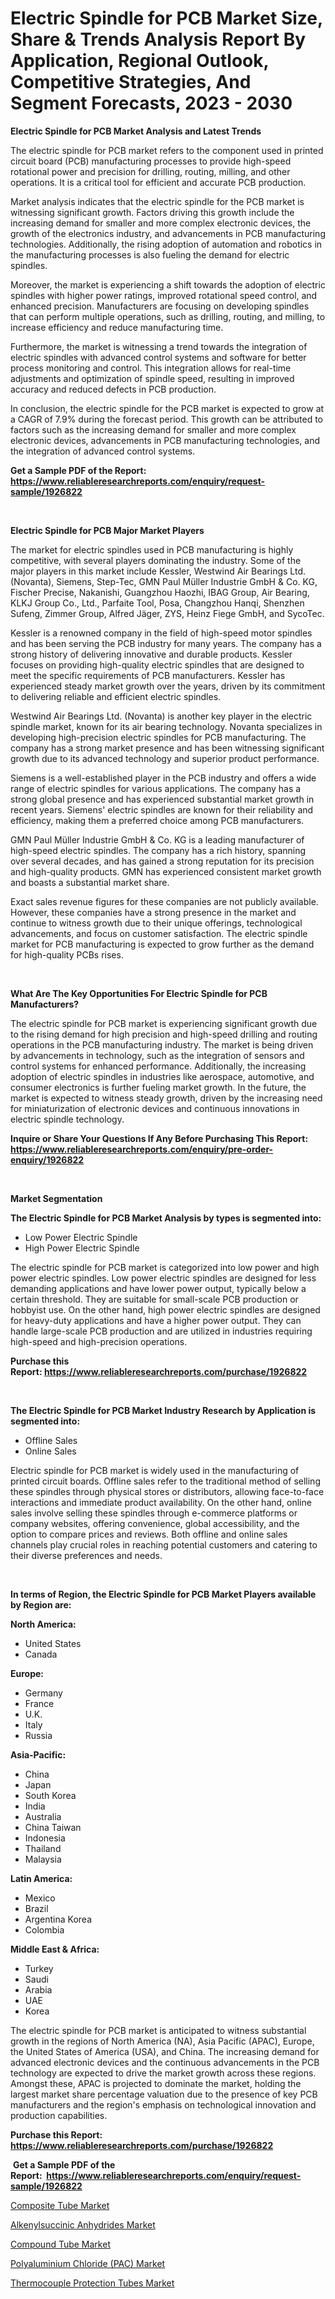 <p><h1>Electric Spindle for PCB Market Size, Share & Trends Analysis Report By Application, Regional Outlook, Competitive Strategies, And Segment Forecasts, 2023 - 2030</h1></p><p><strong>Electric Spindle for PCB Market Analysis and Latest Trends</strong></p>
<p><p>The electric spindle for PCB market refers to the component used in printed circuit board (PCB) manufacturing processes to provide high-speed rotational power and precision for drilling, routing, milling, and other operations. It is a critical tool for efficient and accurate PCB production.</p><p>Market analysis indicates that the electric spindle for the PCB market is witnessing significant growth. Factors driving this growth include the increasing demand for smaller and more complex electronic devices, the growth of the electronics industry, and advancements in PCB manufacturing technologies. Additionally, the rising adoption of automation and robotics in the manufacturing processes is also fueling the demand for electric spindles.</p><p>Moreover, the market is experiencing a shift towards the adoption of electric spindles with higher power ratings, improved rotational speed control, and enhanced precision. Manufacturers are focusing on developing spindles that can perform multiple operations, such as drilling, routing, and milling, to increase efficiency and reduce manufacturing time.</p><p>Furthermore, the market is witnessing a trend towards the integration of electric spindles with advanced control systems and software for better process monitoring and control. This integration allows for real-time adjustments and optimization of spindle speed, resulting in improved accuracy and reduced defects in PCB production.</p><p>In conclusion, the electric spindle for the PCB market is expected to grow at a CAGR of 7.9% during the forecast period. This growth can be attributed to factors such as the increasing demand for smaller and more complex electronic devices, advancements in PCB manufacturing technologies, and the integration of advanced control systems.</p></p>
<p><strong>Get a Sample PDF of the Report:&nbsp; <a href="https://www.reliableresearchreports.com/enquiry/request-sample/1926822">https://www.reliableresearchreports.com/enquiry/request-sample/1926822</a></strong></p>
<p>&nbsp;</p>
<p><strong>Electric Spindle for PCB Major Market Players</strong></p>
<p><p>The market for electric spindles used in PCB manufacturing is highly competitive, with several players dominating the industry. Some of the major players in this market include Kessler, Westwind Air Bearings Ltd. (Novanta), Siemens, Step-Tec, GMN Paul Müller Industrie GmbH & Co. KG, Fischer Precise, Nakanishi, Guangzhou Haozhi, IBAG Group, Air Bearing, KLKJ Group Co., Ltd., Parfaite Tool, Posa, Changzhou Hanqi, Shenzhen Sufeng, Zimmer Group, Alfred Jäger, ZYS, Heinz Fiege GmbH, and SycoTec.</p><p>Kessler is a renowned company in the field of high-speed motor spindles and has been serving the PCB industry for many years. The company has a strong history of delivering innovative and durable products. Kessler focuses on providing high-quality electric spindles that are designed to meet the specific requirements of PCB manufacturers. Kessler has experienced steady market growth over the years, driven by its commitment to delivering reliable and efficient electric spindles.</p><p>Westwind Air Bearings Ltd. (Novanta) is another key player in the electric spindle market, known for its air bearing technology. Novanta specializes in developing high-precision electric spindles for PCB manufacturing. The company has a strong market presence and has been witnessing significant growth due to its advanced technology and superior product performance.</p><p>Siemens is a well-established player in the PCB industry and offers a wide range of electric spindles for various applications. The company has a strong global presence and has experienced substantial market growth in recent years. Siemens' electric spindles are known for their reliability and efficiency, making them a preferred choice among PCB manufacturers.</p><p>GMN Paul Müller Industrie GmbH & Co. KG is a leading manufacturer of high-speed electric spindles. The company has a rich history, spanning over several decades, and has gained a strong reputation for its precision and high-quality products. GMN has experienced consistent market growth and boasts a substantial market share.</p><p>Exact sales revenue figures for these companies are not publicly available. However, these companies have a strong presence in the market and continue to witness growth due to their unique offerings, technological advancements, and focus on customer satisfaction. The electric spindle market for PCB manufacturing is expected to grow further as the demand for high-quality PCBs rises.</p></p>
<p>&nbsp;</p>
<p><strong>What Are The Key Opportunities For Electric Spindle for PCB Manufacturers?</strong></p>
<p><p>The electric spindle for PCB market is experiencing significant growth due to the rising demand for high precision and high-speed drilling and routing operations in the PCB manufacturing industry. The market is being driven by advancements in technology, such as the integration of sensors and control systems for enhanced performance. Additionally, the increasing adoption of electric spindles in industries like aerospace, automotive, and consumer electronics is further fueling market growth. In the future, the market is expected to witness steady growth, driven by the increasing need for miniaturization of electronic devices and continuous innovations in electric spindle technology.</p></p>
<p><strong>Inquire or Share Your Questions If Any Before Purchasing This Report: <a href="https://www.reliableresearchreports.com/enquiry/pre-order-enquiry/1926822">https://www.reliableresearchreports.com/enquiry/pre-order-enquiry/1926822</a></strong></p>
<p>&nbsp;</p>
<p><strong>Market Segmentation</strong></p>
<p><strong>The Electric Spindle for PCB Market Analysis by types is segmented into:</strong></p>
<p><ul><li>Low Power Electric Spindle</li><li>High Power Electric Spindle</li></ul></p>
<p><p>The electric spindle for PCB market is categorized into low power and high power electric spindles. Low power electric spindles are designed for less demanding applications and have lower power output, typically below a certain threshold. They are suitable for small-scale PCB production or hobbyist use. On the other hand, high power electric spindles are designed for heavy-duty applications and have a higher power output. They can handle large-scale PCB production and are utilized in industries requiring high-speed and high-precision operations.</p></p>
<p><strong>Purchase this Report:&nbsp;<a href="https://www.reliableresearchreports.com/purchase/1926822">https://www.reliableresearchreports.com/purchase/1926822</a></strong></p>
<p>&nbsp;</p>
<p><strong>The Electric Spindle for PCB Market Industry Research by Application is segmented into:</strong></p>
<p><ul><li>Offline Sales</li><li>Online Sales</li></ul></p>
<p><p>Electric spindle for PCB market is widely used in the manufacturing of printed circuit boards. Offline sales refer to the traditional method of selling these spindles through physical stores or distributors, allowing face-to-face interactions and immediate product availability. On the other hand, online sales involve selling these spindles through e-commerce platforms or company websites, offering convenience, global accessibility, and the option to compare prices and reviews. Both offline and online sales channels play crucial roles in reaching potential customers and catering to their diverse preferences and needs.</p></p>
<p>&nbsp;</p>
<p><strong>In terms of Region, the Electric Spindle for PCB Market Players available by Region are:</strong></p>
<p>
    <p> <strong> North America: </strong>
        <ul>
            <li>United States</li>
            <li>Canada</li>
        </ul>
        </p> 
    <p> <strong> Europe: </strong>
        <ul>
            <li>Germany</li>
            <li>France</li>
            <li>U.K.</li>
            <li>Italy</li>
            <li>Russia</li>
        </ul>
        </p> 
    <p> <strong> Asia-Pacific: </strong>
        <ul>
            <li>China</li>
            <li>Japan</li>
            <li>South Korea</li>
            <li>India</li>
            <li>Australia</li>
            <li>China Taiwan</li>
            <li>Indonesia</li>
            <li>Thailand</li>
            <li>Malaysia</li>
        </ul>
        </p> 
    <p> <strong> Latin America: </strong>
        <ul>
            <li>Mexico</li>
            <li>Brazil</li>
            <li>Argentina Korea</li>
            <li>Colombia</li>
        </ul>
        </p> 
    <p> <strong> Middle East & Africa: </strong>
        <ul>
            <li>Turkey</li>
            <li>Saudi</li>
            <li>Arabia</li>
            <li>UAE</li>
            <li>Korea</li>
        </ul>
    </p>
    </p>
<p><p>The electric spindle for PCB market is anticipated to witness substantial growth in the regions of North America (NA), Asia Pacific (APAC), Europe, the United States of America (USA), and China. The increasing demand for advanced electronic devices and the continuous advancements in the PCB technology are expected to drive the market growth across these regions. Amongst these, APAC is projected to dominate the market, holding the largest market share percentage valuation due to the presence of key PCB manufacturers and the region's emphasis on technological innovation and production capabilities.</p></p>
<p><strong>Purchase this Report: <a href="https://www.reliableresearchreports.com/purchase/1926822">https://www.reliableresearchreports.com/purchase/1926822</a></strong></p>
<p>&nbsp;<strong>Get a Sample PDF of the Report:&nbsp;&nbsp;<a href="https://www.reliableresearchreports.com/enquiry/request-sample/1926822">https://www.reliableresearchreports.com/enquiry/request-sample/1926822</a></strong></p>
<p><strong></strong></p>
<p><p><a href="https://medium.com/@isomjohnson/analyzing-composite-tube-market-global-industry-perspective-and-forecast-2023-to-2030-143d1755f8e1">Composite Tube Market</a></p><p><a href="https://github.com/FassouRP/Market-Research-Report-List-1/blob/main/alkenylsuccinic-anhydrides-market.md">Alkenylsuccinic Anhydrides Market</a></p><p><a href="https://medium.com/@skylargrant2023/compound-tube-nbsp-market-focuses-on-market-share-size-and-projected-forecast-till-2030-eb12cdde9cb3">Compound Tube Market</a></p><p><a href="https://github.com/ashepherd82/Market-Research-Report-List-1/blob/main/polyaluminium-chloride-pac-market.md">Polyaluminium Chloride (PAC) Market</a></p><p><a href="https://medium.com/@edwinsporer/thermocouple-protection-tubes-market-focuses-on-market-share-size-and-projected-forecast-till-2030-aa0401e79245">Thermocouple Protection Tubes Market</a></p></p>